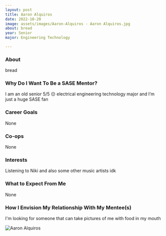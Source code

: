 ```yaml
---
layout: post
title: Aaron Alquiros 
date: 2022-10-20
image: assets/images/Aaron-Alquiros - Aaron Alquiros.jpg
about: bread
year: Senior
major: Engineering Technology

---
```


### About

bread

### Why Do I Want To Be a SASE Mentor?

I am an old senior 5/5 😔 electrical engineering technology major and I’m just a huge SASE fan

### Career Goals

None

### Co-ops

None

### Interests

Listening to Niki and also some other music artists idk

### What to Expect From Me

None

### How I Envision My Relationship With My Mentee(s) 

I'm looking for someone that can take pictures of me with food in my mouth

<div class="text-center my-5">
    <img src="https://sase-drexel.github.io/mentorship-2021/assets/images/Aaron-Alquiros.jpg" alt="Aaron Alquiros" class="rounded post-img" />
</div>
